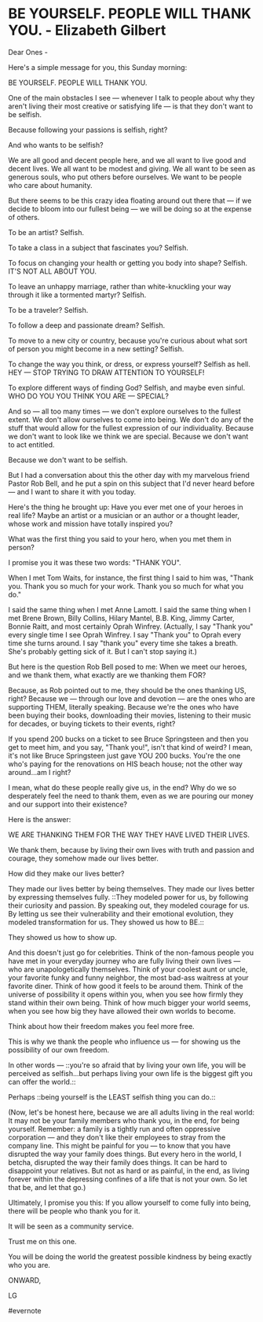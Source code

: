 # BE YOURSELF. PEOPLE WILL THANK YOU. - Elizabeth Gilbert

Dear Ones -

Here's a simple message for you, this Sunday morning:

BE YOURSELF. PEOPLE WILL THANK YOU.

One of the main obstacles I see — whenever I talk to people about why they aren't living their most creative or satisfying life — is that they don't want to be selfish.

Because following your passions is selfish, right?

And who wants to be selfish?

We are all good and decent people here, and we all want to live good and decent lives. We all want to be modest and giving. We all want to be seen as generous souls, who put others before ourselves. We want to be people who care about humanity.

But there seems to be this crazy idea floating around out there that — if we decide to bloom into our fullest being — we will be doing so at the expense of others.

To be an artist? Selfish.

To take a class in a subject that fascinates you? Selfish.

To focus on changing your health or getting you body into shape? Selfish. IT'S NOT ALL ABOUT YOU.

To leave an unhappy marriage, rather than white-knuckling your way through it like a tormented martyr? Selfish.

To be a traveler? Selfish.

To follow a deep and passionate dream? Selfish.

To move to a new city or country, because you're curious about what sort of person you might become in a new setting? Selfish.

To change the way you think, or dress, or express yourself? Selfish as hell. HEY — STOP TRYING TO DRAW ATTENTION TO YOURSELF!

To explore different ways of finding God? Selfish, and maybe even sinful. WHO DO YOU YOU THINK YOU ARE — SPECIAL?

And so — all too many times — we don't explore ourselves to the fullest extent. We don't allow ourselves to come into being. We don't do any of the stuff that would allow for the fullest expression of our individuality. Because we don't want to look like we think we are special. Because we don't want to act entitled.

Because we don't want to be selfish.

But I had a conversation about this the other day with my marvelous friend Pastor Rob Bell, and he put a spin on this subject that I'd never heard before — and I want to share it with you today.

Here's the thing he brought up: Have you ever met one of your heroes in real life? Maybe an artist or a musician or an author or a thought leader, whose work and mission have totally inspired you?

What was the first thing you said to your hero, when you met them in person?

I promise you it was these two words: "THANK YOU".

When I met Tom Waits, for instance, the first thing I said to him was, "Thank you. Thank you so much for your work. Thank you so much for what you do."

I said the same thing when I met Anne Lamott. I said the same thing when I met Brene Brown, Billy Collins, Hilary Mantel, B.B. King, Jimmy Carter, Bonnie Raitt, and most certainly Oprah Winfrey. (Actually, I say "Thank you" every single time I see Oprah Winfrey. I say "Thank you" to Oprah every time she turns around. I say "thank you" every time she takes a breath. She's probably getting sick of it. But I can't stop saying it.)

But here is the question Rob Bell posed to me: When we meet our heroes, and we thank them, what exactly are we thanking them FOR?

Because, as Rob pointed out to me, they should be the ones thanking US, right? Because we — through our love and devotion — are the ones who are supporting THEM, literally speaking. Because we're the ones who have been buying their books, downloading their movies, listening to their music for decades, or buying tickets to their events, right?

If you spend 200 bucks on a ticket to see Bruce Springsteen and then you get to meet him, and you say, "Thank you!", isn't that kind of weird? I mean, it's not like Bruce Springsteen just gave YOU 200 bucks. You're the one who's paying for the renovations on HIS beach house; not the other way around...am I right?

I mean, what do these people really give us, in the end? Why do we so desperately feel the need to thank them, even as we are pouring our money and our support into their existence?

Here is the answer:

WE ARE THANKING THEM FOR THE WAY THEY HAVE LIVED THEIR LIVES.

We thank them, because by living their own lives with truth and passion and courage, they somehow made our lives better.

How did they make our lives better?

They made our lives better by being themselves. They made our lives better by expressing themselves fully. ::They modeled power for us, by following their curiosity and passion. By speaking out, they modeled courage for us. By letting us see their vulnerability and their emotional evolution, they modeled transformation for us. They showed us how to BE.::

They showed us how to show up.

And this doesn't just go for celebrities. Think of the non-famous people you have met in your everyday journey who are fully living their own lives — who are unapologetically themselves. Think of your coolest aunt or uncle, your favorite funky and funny neighbor, the most bad-ass waitress at your favorite diner. Think of how good it feels to be around them. Think of the universe of possibility it opens within you, when you see how firmly they stand within their own being. Think of how much bigger your world seems, when you see how big they have allowed their own worlds to become.

Think about how their freedom makes you feel more free.

This is why we thank the people who influence us — for showing us the possibility of our own freedom.

In other words — ::you're so afraid that by living your own life, you will be perceived as selfish...but perhaps living your own life is the biggest gift you can offer the world.::

Perhaps ::being yourself is the LEAST selfish thing you can do.::

(Now, let's be honest here, because we are all adults living in the real world: It may not be your family members who thank you, in the end, for being yourself. Remember: a family is a tightly run and often oppressive corporation — and they don't like their employees to stray from the company line. This might be painful for you — to know that you have disrupted the way your family does things. But every hero in the world, I betcha, disrupted the way their family does things. It can be hard to disappoint your relatives. But not as hard or as painful, in the end, as living forever within the depressing confines of a life that is not your own. So let that be, and let that go.)

Ultimately, I promise you this: If you allow yourself to come fully into being, there will be people who thank you for it.

It will be seen as a community service.

Trust me on this one.

You will be doing the world the greatest possible kindness by being exactly who you are.

ONWARD,

LG

\#evernote

